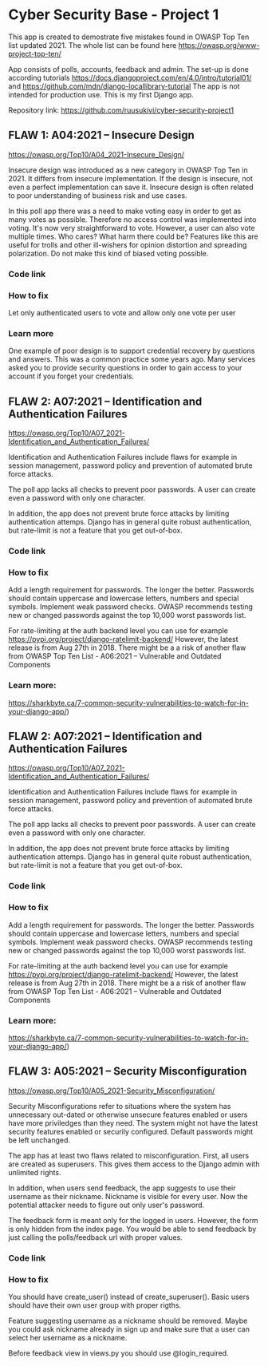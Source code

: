 # Cyber Security Base - Project 1

This app is created to demostrate five mistakes found in OWASP Top Ten list updated 2021. The whole list can be found here https://owasp.org/www-project-top-ten/

App consists of polls, accounts, feedback and admin. The set-up is done according tutorials https://docs.djangoproject.com/en/4.0/intro/tutorial01/ and https://github.com/mdn/django-locallibrary-tutorial The app is not intended for production use. This is my first Django app.

Repository link: https://github.com/ruusukivi/cyber-security-project1

## FLAW 1: A04:2021 – Insecure Design 
https://owasp.org/Top10/A04_2021-Insecure_Design/

Insecure design was introduced as a new category in OWASP Top Ten in 2021. It differs from insecure implementation. If the design is insecure, not even a perfect implementation can save it. Insecure design is often related to poor understanding of business risk and use cases. 

In this poll app there was a need to make voting easy in order to get as many votes as possible. Therefore no access control was implemented into voting. It's now very straightforward to vote. However, a user can also vote multiple times. Who cares? What harm there could be? Features like this are useful for trolls and other ill-wishers for opinion distortion and spreading polarization. Do not make this kind of biased voting possible.

### Code link 

### How to fix 
Let only authenticated users to vote and allow only one vote per user

### Learn more
One example of poor design is to support credential recovery by questions and answers. This was a common practice some years ago. Many services asked you to provide security questions in order to gain access to your account if you forget your credentials.


## FLAW 2: A07:2021 – Identification and Authentication Failures
https://owasp.org/Top10/A07_2021-Identification_and_Authentication_Failures/

Identification and Authentication Failures include flaws for example in session management, password policy and prevention of automated brute force attacks. 

The poll app lacks all checks to prevent poor passwords. A user can create even a password with only one character.

In addition, the app does not prevent brute force attacks by limiting authentication attemps. Django has in general quite robust authentication, but rate-limit is not a feature that you get out-of-box. 

### Code link

### How to fix

Add a length requirement for passwords. The longer the better. Passwords should contain uppercase and lowercase letters, numbers and special symbols. Implement weak password checks. OWASP recommends testing new or changed passwords against the top 10,000 worst passwords list.

For rate-limiting at the auth backend level you can use for example https://pypi.org/project/django-ratelimit-backend/ However, the latest release is from Aug 27th in 2018. There might be a a risk of another flaw from OWASP Top Ten List - A06:2021 – Vulnerable and Outdated Components

### Learn more: 
https://sharkbyte.ca/7-common-security-vulnerabilities-to-watch-for-in-your-django-app/)


## FLAW 2: A07:2021 – Identification and Authentication Failures
https://owasp.org/Top10/A07_2021-Identification_and_Authentication_Failures/

Identification and Authentication Failures include flaws for example in session management, password policy and prevention of automated brute force attacks. 

The poll app lacks all checks to prevent poor passwords. A user can create even a password with only one character.

In addition, the app does not prevent brute force attacks by limiting authentication attemps. Django has in general quite robust authentication, but rate-limit is not a feature that you get out-of-box. 

### Code link

### How to fix

Add a length requirement for passwords. The longer the better. Passwords should contain uppercase and lowercase letters, numbers and special symbols. Implement weak password checks. OWASP recommends testing new or changed passwords against the top 10,000 worst passwords list.

For rate-limiting at the auth backend level you can use for example https://pypi.org/project/django-ratelimit-backend/ However, the latest release is from Aug 27th in 2018. There might be a a risk of another flaw from OWASP Top Ten List - A06:2021 – Vulnerable and Outdated Components

### Learn more: 
https://sharkbyte.ca/7-common-security-vulnerabilities-to-watch-for-in-your-django-app/)


## FLAW 3: A05:2021 – Security Misconfiguration
https://owasp.org/Top10/A05_2021-Security_Misconfiguration/

Security Misconfigurations refer to situations where the system has unnecessary out-dated or otherwise unsecure features enabled or users have more priviledges than they need. The system might not have the latest security features enabled or securily configured. Default passwords might be left unchanged.

The app has at least two flaws related to misconfiguration. First, all users are created as superusers. This gives them access to the Django admin with unlimited rights. 

In addition, when users send feedback, the app suggests to use their username as their nickname. Nickname is visible for every user. Now the potential attacker needs to figure out only user's password.

The feedback form is meant only for the logged in users.  However, the form is only hidden from the index page. You would be able to send feedback by just calling the polls/feedback url with proper values.

### Code link

### How to fix

You should have create_user() instead of create_superuser(). Basic users should have their own user group with proper rigths. 

Feature suggesting username as a nickname should be removed. Maybe you could ask nickname already in sign up and make sure that a user can select her username as a nickname.

Before feedback view in views.py you should use @login_required.



